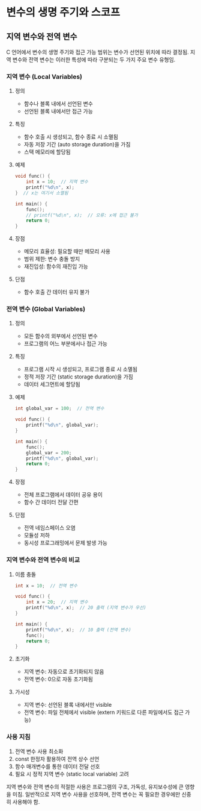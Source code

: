# 변수의 생명 주기와 스코프

## 지역 변수와 전역 변수

C 언어에서 변수의 생명 주기와 접근 가능 범위는 변수가 선언된 위치에 따라 결정됨. 지역 변수와 전역 변수는 이러한 특성에 따라 구분되는 두 가지 주요 변수 유형임.

### 지역 변수 (Local Variables)

1. 정의
   - 함수나 블록 내에서 선언된 변수
   - 선언된 블록 내에서만 접근 가능

2. 특징
   - 함수 호출 시 생성되고, 함수 종료 시 소멸됨
   - 자동 저장 기간 (auto storage duration)을 가짐
   - 스택 메모리에 할당됨

3. 예제

   ```c
   void func() {
       int x = 10;  // 지역 변수
       printf("%d\n", x);
   }  // x는 여기서 소멸됨

   int main() {
       func();
       // printf("%d\n", x);  // 오류: x에 접근 불가
       return 0;
   }
   ```

4. 장점
   - 메모리 효율성: 필요할 때만 메모리 사용
   - 범위 제한: 변수 충돌 방지
   - 재진입성: 함수의 재진입 가능

5. 단점
   - 함수 호출 간 데이터 유지 불가

### 전역 변수 (Global Variables)

1. 정의
   - 모든 함수의 외부에서 선언된 변수
   - 프로그램의 어느 부분에서나 접근 가능

2. 특징
   - 프로그램 시작 시 생성되고, 프로그램 종료 시 소멸됨
   - 정적 저장 기간 (static storage duration)을 가짐
   - 데이터 세그먼트에 할당됨

3. 예제

   ```c
   int global_var = 100;  // 전역 변수

   void func() {
       printf("%d\n", global_var);
   }

   int main() {
       func();
       global_var = 200;
       printf("%d\n", global_var);
       return 0;
   }
   ```

4. 장점
   - 전체 프로그램에서 데이터 공유 용이
   - 함수 간 데이터 전달 간편

5. 단점
   - 전역 네임스페이스 오염
   - 모듈성 저하
   - 동시성 프로그래밍에서 문제 발생 가능

### 지역 변수와 전역 변수의 비교

1. 이름 충돌

   ```c
   int x = 10;  // 전역 변수

   void func() {
       int x = 20;  // 지역 변수
       printf("%d\n", x);  // 20 출력 (지역 변수가 우선)
   }

   int main() {
       printf("%d\n", x);  // 10 출력 (전역 변수)
       func();
       return 0;
   }
   ```

2. 초기화
   - 지역 변수: 자동으로 초기화되지 않음
   - 전역 변수: 0으로 자동 초기화됨

3. 가시성
   - 지역 변수: 선언된 블록 내에서만 visible
   - 전역 변수: 파일 전체에서 visible (extern 키워드로 다른 파일에서도 접근 가능)

### 사용 지침

1. 전역 변수 사용 최소화
2. const 한정자 활용하여 전역 상수 선언
3. 함수 매개변수를 통한 데이터 전달 선호
4. 필요 시 정적 지역 변수 (static local variable) 고려

지역 변수와 전역 변수의 적절한 사용은 프로그램의 구조, 가독성, 유지보수성에 큰 영향을 미침. 일반적으로 지역 변수 사용을 선호하며, 전역 변수는 꼭 필요한 경우에만 신중히 사용해야 함.
